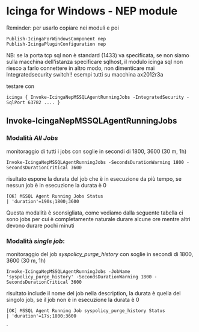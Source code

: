 # Icinga for Windows - NEP module

Reminder: per usarlo copiare nei moduli e poi

```
Publish-IcingaForWindowsComponent nep
Publish-IcingaPluginConfiguration nep
```

NB: se la porta tcp sql non è standard (1433) va specificata, se non siamo sulla macchina dell'istanza specificare sqlhost, il modulo icinga sql non riesco a farlo connettere in altro modo, 
non dimenticare mai Integratedsecurity switch!!
esempi tutti su macchina ax2012r3a

testare con 
```
icinga { Invoke-IcingaNepMSSQLAgentRunningJobs -IntegratedSecurity -SqlPort 63782 .... }
```

## Invoke-IcingaNepMSSQLAgentRunningJobs

### Modalità *All Jobs* 

monitoraggio di tutti i jobs con soglie in secondi di 1800, 3600 (30 m, 1h)  

```
Invoke-IcingaNepMSSQLAgentRunningJobs -SecondsDurationWarning 1800 -SecondsDurationCritical 3600
```

risultato espone la durata del job che è in esecuzione da più tempo, se nessun job è in esecuzione la durata è 0
```
[OK] MSSQL Agent Running Jobs Status
| 'duration'=190s;1800;3600
```

Questa modalità è sconsigliata, come vediamo dalla seguente tabella ci sono jobs per cui è completamente naturale durare alcune ore mentre altri devono durare pochi minuti

### Modalità *single job*: 

monitoraggio del job *syspolicy_purge_history* con soglie in secondi di 1800, 3600 (30 m, 1h)  

```
Invoke-IcingaNepMSSQLAgentRunningJobs -JobName 'syspolicy_purge_history' -SecondsDurationWarning 1800 -SecondsDurationCritical 3600
```

risultato include il nome del job nella description, la durata è quella del singolo job, se il job non è in esecuzione la durata è 0
```
[OK] MSSQL Agent Running Job syspolicy_purge_history Status
| 'duration'=17s;1800;3600
```



`
